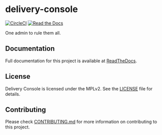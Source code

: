 # delivery-console

[![CircleCI](https://img.shields.io/circleci/project/github/mozilla/delivery-console.svg)](https://circleci.com/gh/mozilla/delivery-console)
[![Read the Docs](https://img.shields.io/readthedocs/delivery-console.svg)](http://delivery-console.readthedocs.io/en/latest/?badge=latest)

One admin to rule them all.

## Documentation

Full documentation for this project is available at [ReadTheDocs](https://delivery-console.readthedocs.io/).

## License

Delivery Console is licensed under the MPLv2. See the [LICENSE](LICENSE) file for details.

## Contributing

Please check [CONTRIBUTING.md](CONTRIBUTING.md) for more information on contributing to this project.
